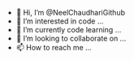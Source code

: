 - 👋 Hi, I’m @NeelChaudhariGithub
- 👀 I’m interested in code ...
- 🌱 I’m currently code learning ...
- 💞️ I’m looking to collaborate on ...
- 📫 How to reach me ...

<!---
NeelChaudhariGithub/NeelChaudhariGithub is a ✨ special ✨ repository because its `README.md` (this file) appears on your GitHub profile.
You can click the Preview link to take a look at your changes.
--->
